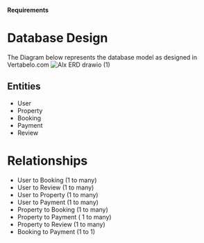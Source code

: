  **Requirements** 

# Database Design
The Diagram below represents the database model as designed in Vertabelo.com
![Alx ERD drawio (1)](https://github.com/user-attachments/assets/b6ee9966-fe85-44d7-83da-a582612abf2b)


## Entities
- User
- Property
- Booking
- Payment
- Review



# Relationships
- User to Booking (1 to many)
- User to Review (1 to many)
- User to Property (1 to many)
- User to Payment (1 to many)
- Property to Booking (1 to many)
- Property to Payment ( 1 to many)
- Property to Review (1 to many)
- Booking to Payment (1 to 1)

